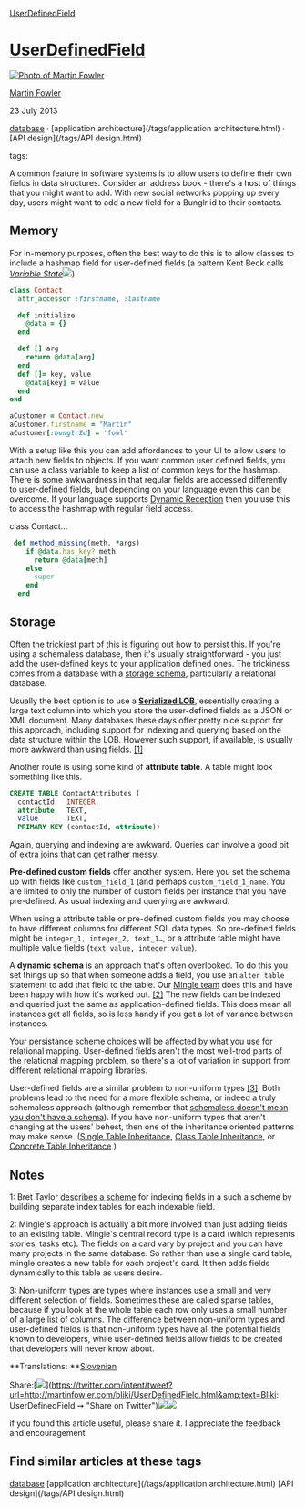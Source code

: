 [UserDefinedField](http://martinfowler.com/bliki/UserDefinedField.html#footnote-non-uniform)




# [UserDefinedField](UserDefinedField.html)



[![](/mf.jpg "Photo of Martin Fowler")](/)

[Martin Fowler](/)

23 July 2013



[database](/tags/database.html)&nbsp;· [application architecture](/tags/application architecture.html)&nbsp;· [API design](/tags/API design.html)

tags:



A common feature in software systems is to allow users to define
  their own fields in data structures. Consider an address book -
  there's a host of things that you might want to add. With new social
  networks popping up every day, users might want to add a new field
  for a Bunglr id to their contacts.

## Memory 

For in-memory purposes, often the best way to do this is to allow
  classes to include a hashmap field for user-defined fields (a
  pattern Kent Beck calls _[Variable State](https://www.amazon.com/gp/product/013476904X?ie=UTF8&amp;tag=martinfowlerc-20&amp;linkCode=as2&amp;camp=1789&amp;creative=9325&amp;creativeASIN=013476904X)![](https://www.assoc-amazon.com/e/ir?t=martinfowlerc-20&amp;l=as2&amp;o=1&amp;a=0321601912)_). 

```ruby
class Contact
  attr_accessor :firstname, :lastname

  def initialize
    @data = {}
  end

  def [] arg
    return @data[arg]
  end
  def []= key, value
    @data[key] = value
  end
end

aCustomer = Contact.new
aCustomer.firstname = "Martin"
aCustomer[:bunglrId] = 'fowl'
```

With a setup like this you can add affordances to your UI to
  allow users to attach new fields to objects. If you want common user
  defined fields, you can use a class variable to keep a list of
  common keys for the hashmap. There is some awkwardness in that
  regular fields are accessed differently to user-defined fields, but
  depending on your language even this can be overcome. If your
  language supports [Dynamic Reception](/dslCatalog/dynamicReception.html) then you
  use this to access the hashmap with regular field access.

class Contact...

```ruby 
 def method_missing(meth, *args)
    if @data.has_key? meth
      return @data[meth]
    else
      super
    end
  end
```

## Storage

Often the trickiest part of this is figuring out how to persist
  this. If you're using a schemaless database, then it's usually
  straightforward - you just add the user-defined keys to your
  application defined ones. The trickiness comes from a database with
  a [storage schema](http://martinfowler.com/articles/schemaless/), particularly a relational database. 

Usually the best option is to use a [**Serialized LOB**](/eaaCatalog/serializedLOB.html),
  essentially creating a large text column into which you store the
  user-defined fields as a JSON or XML document. Many databases these
  days offer pretty nice support for this approach, including support
  for indexing and querying based on the data structure within the
  LOB. However such support, if available, is usually more awkward
  than using fields. [[1]](#footnote-index)

Another route is using some kind of **attribute table**. A table
  might look something like this.

```sql
CREATE TABLE ContactAttributes (
  contactId   INTEGER, 
  attribute   TEXT, 
  value       TEXT, 
  PRIMARY KEY (contactId, attribute))
```

Again, querying and indexing are awkward. Queries can involve a
  good bit of extra joins that can get rather messy.

**Pre-defined custom fields** offer another system. Here you set the
  schema up with fields like `custom_field_1` (and perhaps
  `custom_field_1_name`. You are limited to only the number
  of custom fields per instance that you have pre-defined. As usual
  indexing and querying are awkward.

When using a attribute table or pre-defined custom fields you may
  choose to have different columns for different SQL data types. So
  pre-defined fields might be `integer_1, integer_2,
  text_1…`, or a attribute table might have multiple value
  fields (`text_value, integer_value`).

A **dynamic schema** is an approach that's often overlooked.
  To do this you set things up so that when someone adds a field, you
  use an `alter table` statement to add that field to the
  table. Our [Mingle team](http://www.thoughtworks-studios.com/mingle-agile-project-management) does this and have been
  happy with how it's worked out. [[2]](#footnote-mingle) The new fields can be indexed and
  queried just the same as application-defined fields. This does mean
  all instances get all fields, so is less handy if you get a lot of
  variance between instances. 

Your persistance scheme choices will be affected by what you use
  for relational mapping. User-defined fields aren't the most
  well-trod parts of the relational mapping problem, so there's a lot
  of variation in support from different relational mapping libraries.

User-defined fields are a similar problem to non-uniform types [[3]](#footnote-non-uniform).
  Both problems lead to the need for a more flexible schema, or indeed
  a truly schemaless approach (although remember that [schemaless doesn't
  mean you don't have a schema](http://martinfowler.com/articles/schemaless/)). If you have non-uniform types
  that aren't changing at the users' behest, then one of the
  inheritance oriented patterns may make sense. ([Single Table
  Inheritance](/eaaCatalog/singleTableInheritance.html), [Class Table
  Inheritance](/eaaCatalog/classTableInheritance.html), or [Concrete Table
  Inheritance](/eaaCatalog/concreteTableInheritance.html).)



## Notes



<span class="num">1: </span>
      Bret Taylor [describes
      a scheme](http://backchannel.org/blog/friendfeed-schemaless-mysql) for indexing fields in a such a scheme by building
      separate index tables for each indexable field.





<span class="num">2: </span>
      Mingle's approach is actually a bit more involved than just
      adding fields to an existing table. Mingle's central record type
      is a card (which represents stories, tasks etc). The fields on a
      card vary by project and you can have many projects in the same
      database. So rather than use a single card table, mingle creates
      a new table for each project's card. It then adds fields
      dynamically to this table as users desire.





<span class="num">3: </span>
     Non-uniform types are types where instances use a small and very
     different selection of fields. Sometimes these are called sparse
     tables, because if you look at the whole table each row only uses
     a small number of a large list of columns. The difference between
     non-uniform types and user-defined fields is that non-uniform
     types have all the potential fields known to developers, while
     user-defined fields allow fields to be created that developers
     will never know about.




**Translations: **[Slovenian](http://www.pkwteile.ch/science/userdefinedfield/)


<span class="label">Share:</span>[![](/t_mini-a.png)](https://twitter.com/intent/tweet?url=http://martinfowler.com/bliki/UserDefinedField.html&amp;text=Bliki: UserDefinedField ➙  "Share on Twitter")[![](/fb-icon-20.png)](https://facebook.com/sharer.php?u=http://martinfowler.com/bliki/UserDefinedField.html "Share on Facebook")[![](/gplus-16.png)](https://plus.google.com/share?url=http://martinfowler.com/bliki/UserDefinedField.html "Share on Google Plus")

if you found this article useful, please share it. I appreciate the feedback and encouragement







## Find similar articles at these tags

[database](/tags/database.html) [application architecture](/tags/application architecture.html) [API design](/tags/API design.html)




